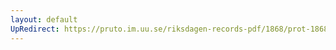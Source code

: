 ```yaml
---
layout: default
UpRedirect: https://pruto.im.uu.se/riksdagen-records-pdf/1868/prot-1868--fk--309/prot-1868--fk--309_003.pdf
---
```

